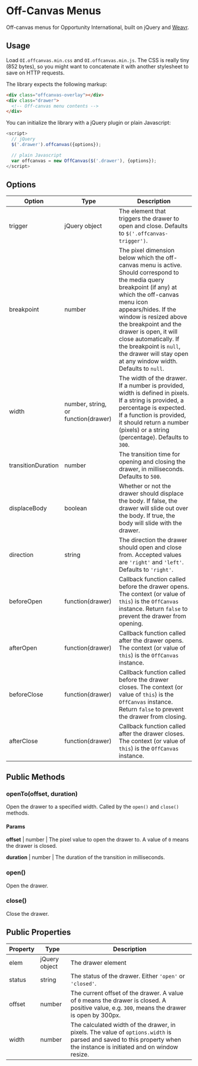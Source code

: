 # Off-Canvas Menus
Off-canvas menus for Opportunity International, built on jQuery and [Weavr](https://github.com/opportunityintl/Weavr).

## Usage
Load `OI.offcanvas.min.css` and `OI.offcanvas.min.js`. The CSS is really tiny (852 bytes), so you might want to concatenate it with another stylesheet to save on HTTP requests.

The library expects the following markup:
```html
<div class="offcanvas-overlay"></div>
<div class="drawer">
  <!-- Off-canvas menu contents -->
</div>
```

You can initialize the library with a jQuery plugin or plain Javascript:
```javascript
<script>
  // jQuery
  $('.drawer').offcanvas({options});

  // plain Javascript
  var offcanvas = new OffCanvas($('.drawer'), {options});
</script>
```

## Options
Option | Type | Description
-------|------|------------
trigger | jQuery object | The element that triggers the drawer to open and close. Defaults to `$('.offcanvas-trigger')`.
breakpoint | number | The pixel dimension below which the off-canvas menu is active. Should correspond to the media query breakpoint (if any) at which the off-canvas menu icon appears/hides. If the window is resized above the breakpoint and the drawer is open, it will close automatically. If the breakpoint is `null`, the drawer will stay open at any window width. Defaults to `null`.
width | number, string, or function(drawer) | The width of the drawer. If a number is provided, width is defined in pixels. If a string is provided, a percentage is expected. If a function is provided, it should return a number (pixels) or a string (percentage). Defaults to `300`.
transitionDuration | number| The transition time for opening and closing the drawer, in milliseconds. Defaults to `500`.
displaceBody | boolean | Whether or not the drawer should displace the body. If false, the drawer will slide out over the body. If true, the body will slide with the drawer.
direction | string | The direction the drawer should open and close from. Accepted values are `'right'` and `'left'`. Defaults to `'right'`.
beforeOpen | function(drawer) | Callback function called before the drawer opens. The context (or value of `this`) is the `OffCanvas` instance. Return `false` to prevent the drawer from opening.
afterOpen | function(drawer) | Callback function called after the drawer opens. The context (or value of `this`) is the `OffCanvas` instance.
beforeClose | function(drawer) | Callback function called before the drawer closes. The context (or value of `this`) is the `OffCanvas` instance. Return `false` to prevent the drawer from closing.
afterClose | function(drawer) | Callback function called after the drawer closes. The context (or value of `this`) is the `OffCanvas` instance.

## Public Methods

### openTo(offset, duration)
Open the drawer to a specified width. Called by the `open()` and `close()` methods. 

#### Params
**offset** | number | The pixel value to open the drawer to. A value of `0` means the drawer is closed.

**duration** | number | The duration of the transition in milliseconds.

### open()
Open the drawer.

### close()
Close the drawer.

## Public Properties
Property | Type | Description
---------|------|------------
elem | jQuery object | The drawer element
status | string | The status of the drawer. Either `'open'` or `'closed'`.
offset | number | The current offset of the drawer. A value of `0` means the drawer is closed. A positive value, e.g. `300`, means the drawer is open by 300px.
width | number | The calculated width of the drawer, in pixels. The value of `options.width` is parsed and saved to this property when the instance is initiated and on window resize.
